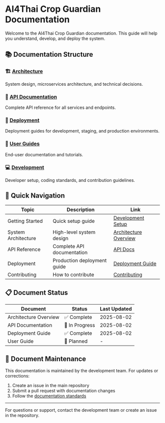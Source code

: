 # AI4Thai Crop Guardian Documentation

Welcome to the AI4Thai Crop Guardian documentation. This guide will help you understand, develop, and deploy the system.

## 📚 Documentation Structure

### 🏗️ [Architecture](architecture/README.md)
System design, microservices architecture, and technical decisions.

### 🔌 [API Documentation](api/README.md)
Complete API reference for all services and endpoints.

### 🚀 [Deployment](deployment/README.md)
Deployment guides for development, staging, and production environments.

### 👥 [User Guides](user-guides/README.md)
End-user documentation and tutorials.

### 💻 [Development](development/README.md)
Developer setup, coding standards, and contribution guidelines.

## 🎯 Quick Navigation

| Topic | Description | Link |
|-------|-------------|------|
| Getting Started | Quick setup guide | [Development Setup](development/setup.md) |
| System Architecture | High-level system design | [Architecture Overview](architecture/system-design.md) |
| API Reference | Complete API documentation | [API Docs](api/README.md) |
| Deployment | Production deployment guide | [Deployment Guide](deployment/production.md) |
| Contributing | How to contribute | [Contributing](development/contributing.md) |

## 📋 Document Status

| Document | Status | Last Updated |
|----------|--------|--------------|
| Architecture Overview | ✅ Complete | 2025-08-02 |
| API Documentation | 🚧 In Progress | 2025-08-02 |
| Deployment Guide | ✅ Complete | 2025-08-02 |
| User Guide | 📝 Planned | - |

## 🔄 Document Maintenance

This documentation is maintained by the development team. For updates or corrections:

1. Create an issue in the main repository
2. Submit a pull request with documentation changes
3. Follow the [documentation standards](development/documentation-standards.md)

---

For questions or support, contact the development team or create an issue in the repository.

